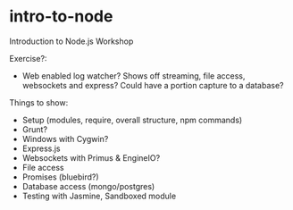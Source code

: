 intro-to-node
=============

Introduction to Node.js Workshop

Exercise?:
- Web enabled log watcher? Shows off streaming, file access, websockets and express? Could have a portion capture to a database?

Things to show:
- Setup (modules, require, overall structure, npm commands)
- Grunt?
- Windows with Cygwin?
- Express.js
- Websockets with Primus & EngineIO?
- File access
- Promises (bluebird?)
- Database access (mongo/postgres)
- Testing with Jasmine, Sandboxed module
